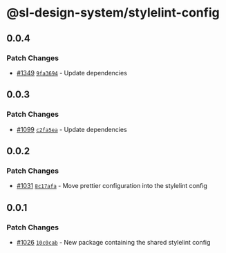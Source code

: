 # @sl-design-system/stylelint-config

## 0.0.4

### Patch Changes

- [#1349](https://github.com/sl-design-system/components/pull/1349) [`9fa3694`](https://github.com/sl-design-system/components/commit/9fa369409b87ad66f7be0809ace5cb5a02e79e5c) - Update dependencies

## 0.0.3

### Patch Changes

- [#1099](https://github.com/sl-design-system/components/pull/1099) [`c2fa5ea`](https://github.com/sl-design-system/components/commit/c2fa5ea28f321be1303131644fde80896cac22ec) - Update dependencies

## 0.0.2

### Patch Changes

- [#1031](https://github.com/sl-design-system/components/pull/1031) [`8c17afa`](https://github.com/sl-design-system/components/commit/8c17afac77f626ba29e844ef72b76e294a7d9279) - Move prettier configuration into the stylelint config

## 0.0.1

### Patch Changes

- [#1026](https://github.com/sl-design-system/components/pull/1026) [`10c0cab`](https://github.com/sl-design-system/components/commit/10c0cabf69a1c2561a3ce459ed0ac67c7ae1bd6b) - New package containing the shared stylelint config
